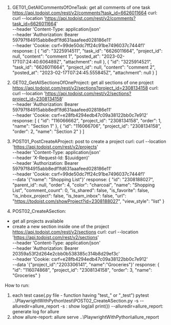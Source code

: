 1. GET01_GetAllCommentsOfOneTask:
get all comments of one task
https://api.todoist.com/rest/v2/comments?task_id=6626011664
curl: 
curl --location 'https://api.todoist.com/rest/v2/comments?task_id=6626011664' \
--header 'Content-Type: application/json' \
--header 'Authorization: Bearer 59797f84915abb8edf1fd631aaafeed028186e11' \
--header 'Cookie: csrf=99de50dc7ff24c91be7496037c7444f1'
response: 
[ { "id": "3225914511", "task_id": "6626011664", "project_id": null, "content": "comment 1", "posted_at": "2023-02-17T07:24:40.606489Z", "attachment": null }, { "id": "3225914521", "task_id": "6626011664", "project_id": null, "content": "comment 2", "posted_at": "2023-02-17T07:24:45.555845Z", "attachment": null } ]

2. GET02_GetAllSectionsOfOneProject:
get all sections of one project
https://api.todoist.com/rest/v2/sections?project_id=2308134158
curl:
curl --location 'https://api.todoist.com/rest/v2/sections?project_id=2308134158' \
--header 'Authorization: Bearer 59797f84915abb8edf1fd631aaafeed028186e11' \
--header 'Cookie: csrf=e28fb4294edb47c09a38122bb0c7e912'
response:
[ { "id": "116066662", "project_id": "2308134158", "order": 1, "name": "Section 1" }, { "id": "116066706", "project_id": "2308134158", "order": 2, "name": "Section 2" } ]

3. POST01_PostCreateAProject:
post to create a project
curl:
curl --location 'https://api.todoist.com/rest/v2/projects' \
--header 'Content-Type: application/json' \
--header 'X-Request-Id: $(uuidgen)' \
--header 'Authorization: Bearer 59797f84915abb8edf1fd631aaafeed028186e11' \
--header 'Cookie: csrf=99de50dc7ff24c91be7496037c7444f1' \
--data '{"name": "Shopping List"}'
response:
{ "id": "2308188027", "parent_id": null, "order": 4, "color": "charcoal", "name": "Shopping List", "comment_count": 0, "is_shared": false, "is_favorite": false, "is_inbox_project": false, "is_team_inbox": false, "url": "https://todoist.com/showProject?id=2308188027", "view_style": "list" }

4. POST02_CreateASection:
- get all projects available
- create a new section inside one of the project
https://api.todoist.com/rest/v2/sections
curl: 
curl --location 'https://api.todoist.com/rest/v2/sections' \
--header 'Content-Type: application/json' \
--header 'Authorization: Bearer 20359a53f2d264e2cbb0b538385c314b8d29ef3c' \
--header 'Cookie: csrf=e28fb4294edb47c09a38122bb0c7e912' \
--data '{"project_id":"2203306141", "name":"Groceries"}'
response:
{ "id": "116074868", "project_id": "2308134158", "order": 3, "name": "Groceries" }



How to run:
1. each test case(.py file - function having "test_" or "_test")
pytest ..\PlaywrightWithPython\test\POST02_CreateASection.py -s --alluredir=allure_report
-s : show log(all print())
--alluredir=allure_report: generate log for allure
2. show allure-report:
allure serve ..\PlaywrightWithPython\allure_report
